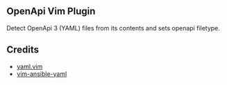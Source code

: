## OpenApi Vim Plugin

Detect OpenApi 3 (YAML) files from its contents and sets openapi filetype.

## Credits

 * [yaml.vim](https://www.vim.org/scripts/script.php?script_id=739)
 * [vim-ansible-yaml](https://github.com/chase/vim-ansible-yaml)
